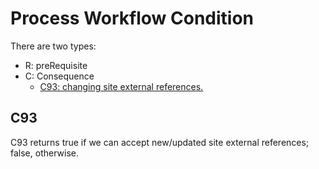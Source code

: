 # Process Workflow Condition
There are two types:
- R: preRequisite
- C: Consequence
  - [C93: changing site external references.](#c93)
## C93
C93 returns true if we can accept new/updated site external references; false, otherwise.